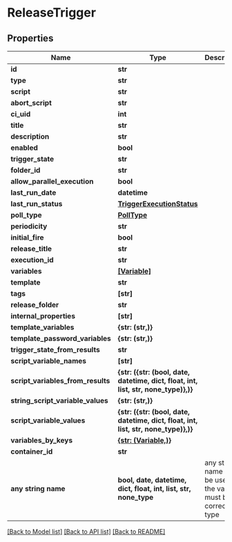 # ReleaseTrigger


## Properties
Name | Type | Description | Notes
------------ | ------------- | ------------- | -------------
**id** | **str** |  | [optional] 
**type** | **str** |  | [optional] 
**script** | **str** |  | [optional] 
**abort_script** | **str** |  | [optional] 
**ci_uid** | **int** |  | [optional] 
**title** | **str** |  | [optional] 
**description** | **str** |  | [optional] 
**enabled** | **bool** |  | [optional] 
**trigger_state** | **str** |  | [optional] 
**folder_id** | **str** |  | [optional] 
**allow_parallel_execution** | **bool** |  | [optional] 
**last_run_date** | **datetime** |  | [optional] 
**last_run_status** | [**TriggerExecutionStatus**](TriggerExecutionStatus.md) |  | [optional] 
**poll_type** | [**PollType**](PollType.md) |  | [optional] 
**periodicity** | **str** |  | [optional] 
**initial_fire** | **bool** |  | [optional] 
**release_title** | **str** |  | [optional] 
**execution_id** | **str** |  | [optional] 
**variables** | [**[Variable]**](Variable.md) |  | [optional] 
**template** | **str** |  | [optional] 
**tags** | **[str]** |  | [optional] 
**release_folder** | **str** |  | [optional] 
**internal_properties** | **[str]** |  | [optional] 
**template_variables** | **{str: (str,)}** |  | [optional] 
**template_password_variables** | **{str: (str,)}** |  | [optional] 
**trigger_state_from_results** | **str** |  | [optional] 
**script_variable_names** | **[str]** |  | [optional] 
**script_variables_from_results** | **{str: ({str: (bool, date, datetime, dict, float, int, list, str, none_type)},)}** |  | [optional] 
**string_script_variable_values** | **{str: (str,)}** |  | [optional] 
**script_variable_values** | **{str: ({str: (bool, date, datetime, dict, float, int, list, str, none_type)},)}** |  | [optional] 
**variables_by_keys** | [**{str: (Variable,)}**](Variable.md) |  | [optional] 
**container_id** | **str** |  | [optional] 
**any string name** | **bool, date, datetime, dict, float, int, list, str, none_type** | any string name can be used but the value must be the correct type | [optional]

[[Back to Model list]](../README.md#documentation-for-models) [[Back to API list]](../README.md#documentation-for-api-endpoints) [[Back to README]](../README.md)


